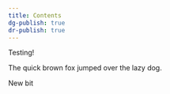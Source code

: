 ```yaml
---
title: Contents
dg-publish: true
dr-publish: true
---
```



Testing!

The quick brown fox jumped over the lazy dog.

New bit
